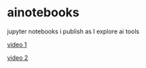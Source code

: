 # ainotebooks
jupyter notebooks i publish as I explore ai tools



[video 1](https://youtu.be/reurRzxpkBc)

[video 2](https://youtu.be/hCgO_cm2VN0)





